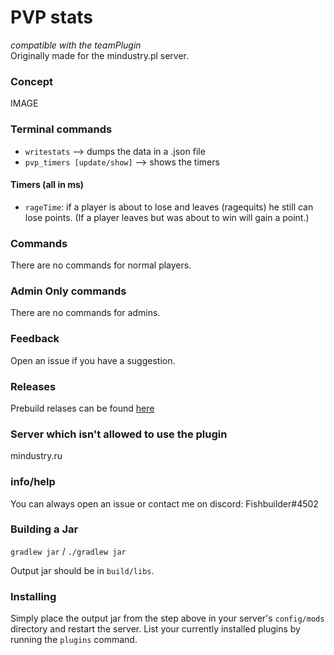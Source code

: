 # PVP stats
*compatible with the teamPlugin*
<br/> Originally made for the mindustry.pl server.

### Concept
IMAGE


### Terminal commands
* `writestats` --> dumps the data in a .json file
* `pvp_timers [update/show]` --> shows the timers
#### Timers (all in ms)
* `rageTime`: if a player is about to lose and leaves (ragequits) he still can lose points. (If a player leaves but was about to win will gain a point.) 

### Commands
There are no commands for normal players.

### Admin Only commands
There are no commands for admins.


### Feedback
Open an issue if you have a suggestion.

### Releases
Prebuild relases can be found [here](https://github.com/J-VdS/pvpStatsPlugin/releases)

### Server which isn't allowed to use the plugin
mindustry.ru

### info/help
You can always open an issue or contact me on discord: Fishbuilder#4502

### Building a Jar 

`gradlew jar` / `./gradlew jar`

Output jar should be in `build/libs`.


### Installing

Simply place the output jar from the step above in your server's `config/mods` directory and restart the server.
List your currently installed plugins by running the `plugins` command.

